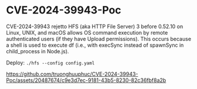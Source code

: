 # CVE-2024-39943-Poc
CVE-2024-39943 rejetto HFS (aka HTTP File Server) 3 before 0.52.10 on Linux, UNIX, and macOS allows OS command execution by remote authenticated users (if they have Upload permissions). This occurs because a shell is used to execute df (i.e., with execSync instead of spawnSync in child_process in Node.js).

Deploy: ``` ./hfs --config config.yaml ```


https://github.com/truonghuuphuc/CVE-2024-39943-Poc/assets/20487674/c9e3d7ec-9181-43b5-8230-82c36fbf8a2b

